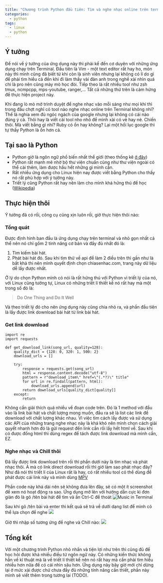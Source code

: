 ```yaml
---
title: "Chương trình Python đầu tiên: Tìm và nghe nhạc online trên terminal"
categories:
  - python
tags:
  - linux
  - python
---
```

## Ý tưởng
Để nói về ý tưởng của ứng dụng này thì phải kể đến cơ duyên với những ứng dụng chạy trên Terminal. Đầu tiên là Vim - một text editor rất hay ho, món này thì mình cũng đã biết từ khi còn là sinh viên nhưng lại không có lí do gì để phải tìm hiểu cả đến khi đi làm thấy vài đàn anh trong nghề xài nhìn quá chi là pro nên cũng mày mò học đòi. Tiếp theo là rất nhiều tool như zsh tmux, ncmpcpp, mps-youtube, ranger,... Tất cả những thứ trên là cảm hứng để thực hiện project này.

Khi đang lò mò mở trình duyệt để nghe nhạc vào mỗi sáng như mọi khi thì trong đầu chợt nghĩ có tool nào nghe nhạc online trên Terminal không nhỉ? Thế là nghía xem đủ ngóc ngách của google nhưng lại không có cái nào đúng ý cả. Thôi hay là viết cái tool nho nhỏ để mình xài có vẻ hay nè. Chiến thôi. Mà viết bằng gì nhỉ? Ruby có ổn hay không? Lại một hồi lục google thì tự thấy Python là ổn hơn cả.

## Tại sao là Python
* Python giờ là ngôn ngữ phổ biến nhất thể giới (theo thống kê [ở đây](https://youtu.be/Og847HVwRSI))
* Python rất mạnh mẽ nhờ bộ thư viện chuẩn cũng như thư viện ngoài có thể cài thêm, làm được hầu hết những gì mình cần.
* Rất nhiều ứng dụng cho Linux hiện nay được viết bằng Python cho thấy nó rất phù hợp với ý tưởng này.
* Triết lý cũng Python rất hay nên làm cho mình khá hứng thú để học ([Wikipedia](https://vi.wikipedia.org/wiki/Python_(ng%C3%B4n_ng%E1%BB%AF_l%E1%BA%ADp_tr%C3%ACnh)))

## Thực hiện thôi
Ý tưởng đã có rồi, công cụ cũng xịn luôn rồi, giờ thực hiện thôi nào:
### Tổng quát
Được định hình ban đầu là ứng dụng chạy trên terminal và nhỏ gọn nhất cả thể nên nó chỉ gồm 2 tính năng cơ bản và đầy đủ nhất đó là:
1. Tìm kiếm bài hát.
2. Phát bài hát đó.
Sau khi tìm thử về api để làm 2 điều trên thì gần như là bất khả thi nên mình quyết định chọn chiasenhac.com, trang này dữ liệu dễ lấy được nhất.

Ở lý do chọn Python mình có nói là rất hứng thú với Python vì triết lý của nó, với Linux cũng tưởng tự, Linux có những triết lí thiết kế nó rất hay mà một trong số đó là:
> Do One Thing and Do It Well

Và theo triết lý đó cho nên ứng dụng này cũng chia nhỏ ra, và phần đầu tiên là lấy được link download bài hát từ link bài hát.
### Get link download
```
import re
import requests

def get_download_link(song_url, quality=128):
    quality_dict = {128: 0, 320: 1, 500: 2}
    download_urls = []

    try:
        response = requests.get(song_url)
        html = response.content.decode("utf-8")
        pattern = r"download_item\" href=\"(.*?)\" title"
        for url in re.findall(pattern, html):
            download_urls.append(url)
        return download_urls[quality_dict[quality]]
    except:
        return
```
Không cần giải thích quá nhiều về đoạn code trên. Đó là 1 method với đầu vào là link bài hát và chất lượng mong muốn, đầu ra sẽ là list các link để download với chất lượng khác nhau.
Vì việc tìm cách lấy được và sử dụng các API của những trang nghe nhạc này là khá khó nên mình chọn cách giải quyết nhanh hơn đó là gửi request đến link cần rồi lấy hết html về. Sau khi có được đống html thì dùng regex để tách được link download mà mình cần, EZ.
### Nghe nhạc và Chill thôi
Đã lấy được link download trên rồi thì phần dưới này là tìm nhạc và phát nhạc thôi. À mà có link direct download rồi thì giờ làm sao phát nhạc đây? Như đã nói thì triết lí của Linux rất là hay, có rất nhiều tool có thể dùng để phát được cái link này và mình dùng [MPV](https://github.com/mpv-player/mpv)

Phần code này khá dài nên sẽ không đưa lên đây, sẽ có một ít screenshot để xem nó hoạt động ra sao.
Ứng dụng mở lên với hướng dẫn cực kì đơn giản đó là gõ /tên bài hát để tìm và ấn Ctrl-C để thoát
![Music in Terminal](https://images.viblo.asia/ed56fa68-f2a3-42b3-b1e9-9d2b6faaee59.png)

Sau khi gõ /tên bài và enter thì kết quả sẽ trả về dưới dạng list để mình có thể lựa chọn để nghe
![](https://images.viblo.asia/1d3b0380-58a4-4087-8c06-f7dbb3f4e582.png)

Giờ thì nhập số tương ứng để nghe và Chill nào:
![](https://images.viblo.asia/5b4dd129-8fb5-4408-99f5-4da5612bc46a.png)

## Tổng kết
Với một chương trình Python nhỏ nhắn và tiện lợi như trên thì cũng đủ để học hỏi được khá nhiều điều từ ngôn ngữ này. Có những kiến thức không hẳn về kĩ thuật mà là về triết lí thiết kế nên nó rất hay mà cần phải tìm hiểu nhiều hơn nữa để có cái nhìn sâu hơn.
Ứng dụng này bây giờ mới chỉ dừng lại ở mức xài được chứ chưa đầy đủ những tính năng cần thiết, phần này mình sẽ viết thêm trong tương lai (TODO).
